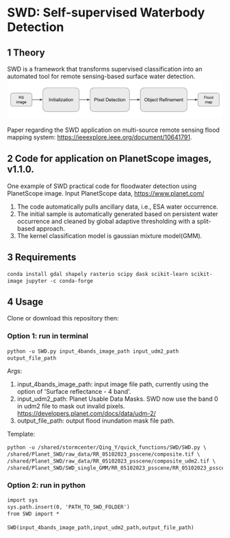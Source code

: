 # SWD: Self-supervised Waterbody Detection

## 1 Theory
SWD is a framework that transforms supervised classification into an automated tool for remote sensing-based surface water detection.
![SWD Theory](./SWD_Theory.png)

Paper regarding the SWD application on multi-source remote sensing flood mapping system: https://ieeexplore.ieee.org/document/10641791.

## 2 Code for application on PlanetScope images, v1.1.0.
One example of SWD practical code for floodwater detection using PlanetScope image.
Input PlanetScope data, https://www.planet.com/ 
1. The code automatically pulls ancillary data, i.e., ESA water occurrence.
2. The initial sample is automatically generated based on persistent water occurrence and cleaned by global adaptive thresholding with a split-based approach.
3. The kernel classification model is gaussian mixture model(GMM).

## 3 Requirements
```
conda install gdal shapely rasterio scipy dask scikit-learn scikit-image jupyter -c conda-forge
```

## 4 Usage
Clone or download this repository then:
### Option 1: run in terminal
```
python -u SWD.py input_4bands_image_path input_udm2_path output_file_path
```
Args:
1. input_4bands_image_path: input image file path, currently using the option of 'Surface reflectance - 4 band'.
2. input_udm2_path: Planet Usable Data Masks. SWD now use the band 0 in udm2 file to mask out invalid pixels. https://developers.planet.com/docs/data/udm-2/
3. output_file_path: output flood inundation mask file path.

Template:
```
python -u /shared/stormcenter/Qing_Y/quick_functions/SWD/SWD.py \
/shared/Planet_SWD/raw_data/RR_05102023_psscene/composite.tif \
/shared/Planet_SWD/raw_data/RR_05102023_psscene/composite_udm2.tif \
/shared/Planet_SWD/SWD_single_GMM/RR_05102023_psscene/RR_05102023_psscene_SBA_GMM_25.tif
```

### Option 2: run in python
```
import sys
sys.path.insert(0, 'PATH_TO_SWD_FOLDER')
from SWD import *

SWD(input_4bands_image_path,input_udm2_path,output_file_path)
```